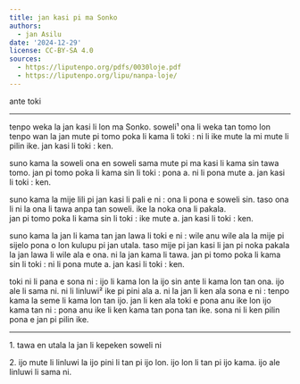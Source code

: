 ```yaml
---
title: jan kasi pi ma Sonko
authors:
  - jan Asilu
date: '2024-12-29'
license: CC-BY-SA 4.0
sources:
  - https://liputenpo.org/pdfs/0030loje.pdf
  - https://liputenpo.org/lipu/nanpa-loje/
---
```


ante toki

---

tenpo weka la jan kasi li lon ma Sonko. soweli¹ ona li weka tan tomo lon tenpo wan la jan mute pi tomo poka li kama li toki : ni li ike mute la mi mute li pilin ike. jan kasi li toki : ken.

suno kama la soweli ona en soweli sama mute pi ma kasi li kama sin tawa tomo. jan pi tomo poka li kama sin li toki : pona a. ni li pona mute a. jan kasi li toki : ken.

suno kama la mije lili pi jan kasi li pali e ni : ona li pona e soweli sin. taso ona li ni la ona li tawa anpa tan soweli. ike la noka ona li pakala.  
jan pi tomo poka li kama sin li toki : ike mute a. jan kasi li toki : ken.

suno kama la jan li kama tan jan lawa li toki e ni : wile anu wile ala la mije pi sijelo pona o lon kulupu pi jan utala. taso mije pi jan kasi li jan pi noka pakala la jan lawa li wile ala e ona. ni la jan kama li tawa. jan pi tomo poka li kama sin li toki : ni li pona mute a. jan kasi li toki : ken.

toki ni li pana e sona ni : ijo li kama lon la ijo sin ante li kama lon tan ona. ijo ale li sama ni. ni li linluwi² ike pi pini ala a. ni la jan li ken ala sona e ni : tenpo kama la seme li kama lon tan ijo. jan li ken ala toki e pona anu ike lon ijo kama tan ni : pona anu ike li ken kama tan pona tan ike. sona ni li ken pilin pona e jan pi pilin ike.

---

1\. tawa en utala la jan li kepeken soweli ni

2\. ijo mute li linluwi la ijo pini li tan pi ijo lon. ijo lon li tan pi ijo kama. ijo ale linluwi li sama ni.   
